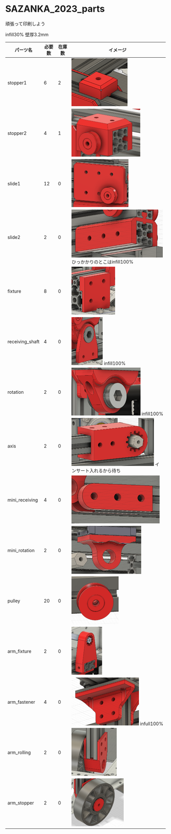 # SAZANKA_2023_parts

頑張って印刷しよう

infill30%
壁厚3.2mm

| パーツ名      | 必要数 | 在庫数 | イメージ                           |
| ------------- | ------ | ------ | ---------------------------------- |
| stopper1      | 6      | 2      | <img src="img/stopper1.png" alt="" height="150">  |
| stopper2      | 4      | 1      | <img src="img/stopper2.png" alt="" height="150">  |
| slide1      | 12      | 0      | <img src="img/slide1.png" alt="" height="150">  |
| slide2      | 2      | 0     |  <img src="img/slide2.png" alt="" height="150"> ひっかかりのとこはinfill100% |
| fixture      | 8      | 0      | <img src="img/fixture.png" alt="" height="150">  |
| receiving_shaft    | 4      | 0      | <img src="img/receiving_shaft.png" alt="" height="150"> infill100% |
| rotation      | 2      | 0     |  <img src="img/rotation.png" alt="" height="150"> infill100% |
| axis     | 2      | 0      | <img src="img/axis.png" alt="" height="150">  インサート入れるから待ち|
|mini_receiving   | 4      | 0      | <img src="img/mini_receiving.png" alt="" height="150">  |
| mini_rotation     | 2      | 0      | <img src="img/mini_rotation.png" alt="" height="150">  |
|pulley   | 20      | 0      | <img src="img/pulley.png" alt="" height="150">  |
| arm_fixture    | 2      | 0      | <img src="img/arm_fixture.png" alt="" height="150">  |
|arm_fastener   | 4      | 0      | <img src="img/arm_fastener.png" alt="" height="150">  infull100%|
|arm_rolling   | 2      | 0      | <img src="img/arm_rolling.png" alt="" height="150">  |
|arm_stopper   | 2      | 0      | <img src="img/arm_stopper.png" alt="" height="150">  |

